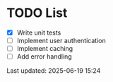# TODO List

- [x] Write unit tests
- [ ] Implement user authentication
- [ ] Implement caching
- [ ] Add error handling

Last updated: 2025-06-19 15:24
